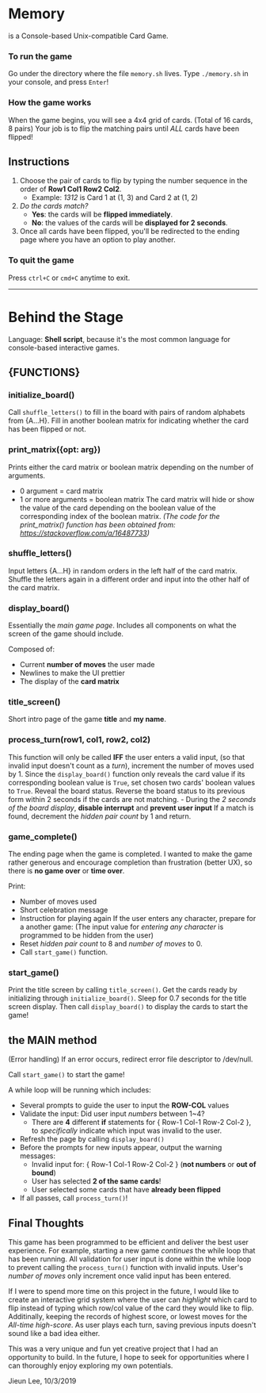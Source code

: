 # Memory
is a Console-based Unix-compatible Card Game.

### To run the game
Go under the directory where the file `memory.sh` lives.
Type `./memory.sh` in your console, and press `Enter`!

### How the game works
When the game begins, you will see a 4x4 grid of cards. (Total of 16 cards, 8 pairs)
Your job is to flip the matching pairs until *ALL* cards have been flipped!

## Instructions
1. Choose the pair of cards to flip by typing the number sequence in the order of **Row1 Col1 Row2 Col2**.
   - Example: *1312* is Card 1 at (1, 3) and Card 2 at (1, 2)
2. *Do the cards match?*
   - **Yes**: the cards will be **flipped immediately**.
   - **No**: the values of the cards will be **displayed for 2 seconds**.
3. Once all cards have been flipped, you'll be redirected to the ending page where you have an option to play another.

### To quit the game
Press `ctrl+C` or `cmd+C` anytime to exit.

_____________________________________________________________________________________________
# Behind the Stage
Language: **Shell script**, because it's the most common language for console-based interactive games.

## {FUNCTIONS}
### initialize_board()
Call `shuffle_letters()` to fill in the board with pairs of random alphabets from {A...H}.
Fill in another boolean matrix for indicating whether the card has been flipped or not.
### print_matrix({opt: arg})
Prints either the card matrix or boolean matrix depending on the number of arguments.
   - 0 argument = card matrix
   - 1 or more arguments = boolean matrix
The card matrix will hide or show the value of the card depending on the boolean value of the corresponding index of the boolean matrix.
*(The code for the print_matrix() function has been obtained from: https://stackoverflow.com/a/16487733)*

### shuffle_letters()
Input letters {A...H} in random orders in the left half of the card matrix.
Shuffle the letters again in a different order and input into the other half of the card matrix.

### display_board()
Essentially the *main game page*.
Includes all components on what the screen of the game should include.

Composed of:
   - Current **number of moves** the user made
   - Newlines to make the UI prettier
   - The display of the **card matrix**

### title_screen()
Short intro page of the game **title** and **my name**.

### process_turn(row1, col1, row2, col2)
This function will only be called **IFF** the user enters a valid input, (so that invalid input doesn't count as a *turn*), increment the number of moves used by 1.
Since the `display_board()` function only reveals the card value if its corresponding boolean value is `True`, set chosen two cards' boolean values to `True`.
Reveal the board status.
Reverse the board status to its previous form within 2 seconds if the cards are not matching.
    - During the *2 seconds of the board display*, **disable interrupt** and **prevent user input**
If a match is found, decrement the *hidden pair count* by 1 and return.

### game_complete()
The ending page when the game is completed.
I wanted to make the game rather generous and encourage completion than frustration (better UX), so there is **no game over** or **time over**.

Print:
   - Number of moves used
   - Short celebration message
   - Instruction for playing again
If the user enters any character, prepare for a another game:
(The input value for *entering any character* is programmed to be hidden from the user)
   - Reset *hidden pair count* to 8 and *number of moves* to 0.
   - Call `start_game()` function.

### start_game()
Print the title screen by calling `title_screen()`.
Get the cards ready by initializing through `initialize_board()`.
Sleep for 0.7 seconds for the title screen display.
Then call `display_board()` to display the cards to start the game!

## the MAIN method
(Error handling)
If an error occurs, redirect error file descriptor to /dev/null.

Call `start_game()` to start the game!

A while loop will be running which includes:
   - Several prompts to guide the user to input the **ROW-COL** values
   - Validate the input: Did user input *numbers* between 1~4?
      - There are **4** different **if** statements for { Row-1 Col-1 Row-2 Col-2 }, to *specifically* indicate which input was invalid to the user.
   - Refresh the page by calling `display_board()`
   - Before the prompts for new inputs appear, output the warning messages:
      - Invalid input for: { Row-1 Col-1 Row-2 Col-2 } (**not numbers** or **out of bound**)
      - User has selected **2 of the same cards**!
      - User selected some cards that have **already been flipped**
   - If all passes, call `process_turn()`!

## Final Thoughts
This game has been programmed to be efficient and deliver the best user experience.
For example, starting a new game *continues* the while loop that has been running.
All validation for user input is done within the while loop to prevent calling the `process_turn()` function with invalid inputs.
User's *number of moves* only increment once valid input has been entered.

If I were to spend more time on this project in the future, I would like to create an interactive grid system where the user can *highlight* which card to flip instead of typing which row/col value of the card they would like to flip.
Additinally, keeping the records of highest score, or lowest moves for the *All-time high-score*.
As user plays each turn, saving previous inputs doesn't sound like a bad idea either.

This was a very unique and fun yet creative project that I had an opportunity to build.
In the future, I hope to seek for opportunities where I can thoroughly enjoy exploring my own potentials.

Jieun Lee, 10/3/2019